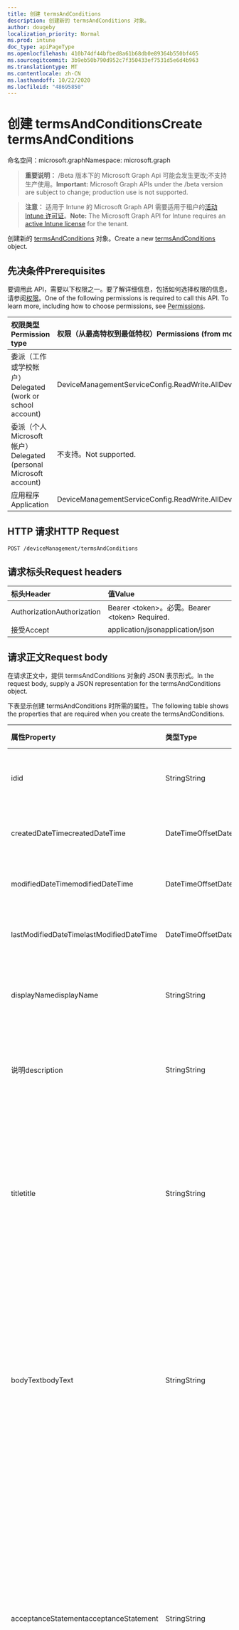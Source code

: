 ```yaml
---
title: 创建 termsAndConditions
description: 创建新的 termsAndConditions 对象。
author: dougeby
localization_priority: Normal
ms.prod: intune
doc_type: apiPageType
ms.openlocfilehash: 410b74df44bfbed8a61b68db0e89364b550bf465
ms.sourcegitcommit: 3b9eb50b790d952c7f350433ef7531d5e6d4b963
ms.translationtype: MT
ms.contentlocale: zh-CN
ms.lasthandoff: 10/22/2020
ms.locfileid: "48695850"
---
```

# <a name="create-termsandconditions"></a><span data-ttu-id="68adb-103">创建 termsAndConditions</span><span class="sxs-lookup"><span data-stu-id="68adb-103">Create termsAndConditions</span></span>

<span data-ttu-id="68adb-104">命名空间：microsoft.graph</span><span class="sxs-lookup"><span data-stu-id="68adb-104">Namespace: microsoft.graph</span></span>

> <span data-ttu-id="68adb-105">**重要说明：** /Beta 版本下的 Microsoft Graph Api 可能会发生更改;不支持生产使用。</span><span class="sxs-lookup"><span data-stu-id="68adb-105">**Important:** Microsoft Graph APIs under the /beta version are subject to change; production use is not supported.</span></span>

> <span data-ttu-id="68adb-106">**注意：** 适用于 Intune 的 Microsoft Graph API 需要适用于租户的[活动 Intune 许可证](https://go.microsoft.com/fwlink/?linkid=839381)。</span><span class="sxs-lookup"><span data-stu-id="68adb-106">**Note:** The Microsoft Graph API for Intune requires an [active Intune license](https://go.microsoft.com/fwlink/?linkid=839381) for the tenant.</span></span>

<span data-ttu-id="68adb-107">创建新的 [termsAndConditions](../resources/intune-companyterms-termsandconditions.md) 对象。</span><span class="sxs-lookup"><span data-stu-id="68adb-107">Create a new [termsAndConditions](../resources/intune-companyterms-termsandconditions.md) object.</span></span>

## <a name="prerequisites"></a><span data-ttu-id="68adb-108">先决条件</span><span class="sxs-lookup"><span data-stu-id="68adb-108">Prerequisites</span></span>
<span data-ttu-id="68adb-p101">要调用此 API，需要以下权限之一。要了解详细信息，包括如何选择权限的信息，请参阅[权限](/graph/permissions-reference)。</span><span class="sxs-lookup"><span data-stu-id="68adb-p101">One of the following permissions is required to call this API. To learn more, including how to choose permissions, see [Permissions](/graph/permissions-reference).</span></span>

|<span data-ttu-id="68adb-111">权限类型</span><span class="sxs-lookup"><span data-stu-id="68adb-111">Permission type</span></span>|<span data-ttu-id="68adb-112">权限（从最高特权到最低特权）</span><span class="sxs-lookup"><span data-stu-id="68adb-112">Permissions (from most to least privileged)</span></span>|
|:---|:---|
|<span data-ttu-id="68adb-113">委派（工作或学校帐户）</span><span class="sxs-lookup"><span data-stu-id="68adb-113">Delegated (work or school account)</span></span>|<span data-ttu-id="68adb-114">DeviceManagementServiceConfig.ReadWrite.All</span><span class="sxs-lookup"><span data-stu-id="68adb-114">DeviceManagementServiceConfig.ReadWrite.All</span></span>|
|<span data-ttu-id="68adb-115">委派（个人 Microsoft 帐户）</span><span class="sxs-lookup"><span data-stu-id="68adb-115">Delegated (personal Microsoft account)</span></span>|<span data-ttu-id="68adb-116">不支持。</span><span class="sxs-lookup"><span data-stu-id="68adb-116">Not supported.</span></span>|
|<span data-ttu-id="68adb-117">应用程序</span><span class="sxs-lookup"><span data-stu-id="68adb-117">Application</span></span>|<span data-ttu-id="68adb-118">DeviceManagementServiceConfig.ReadWrite.All</span><span class="sxs-lookup"><span data-stu-id="68adb-118">DeviceManagementServiceConfig.ReadWrite.All</span></span>|

## <a name="http-request"></a><span data-ttu-id="68adb-119">HTTP 请求</span><span class="sxs-lookup"><span data-stu-id="68adb-119">HTTP Request</span></span>
<!-- {
  "blockType": "ignored"
}
-->
``` http
POST /deviceManagement/termsAndConditions
```

## <a name="request-headers"></a><span data-ttu-id="68adb-120">请求标头</span><span class="sxs-lookup"><span data-stu-id="68adb-120">Request headers</span></span>
|<span data-ttu-id="68adb-121">标头</span><span class="sxs-lookup"><span data-stu-id="68adb-121">Header</span></span>|<span data-ttu-id="68adb-122">值</span><span class="sxs-lookup"><span data-stu-id="68adb-122">Value</span></span>|
|:---|:---|
|<span data-ttu-id="68adb-123">Authorization</span><span class="sxs-lookup"><span data-stu-id="68adb-123">Authorization</span></span>|<span data-ttu-id="68adb-124">Bearer &lt;token&gt;。必需。</span><span class="sxs-lookup"><span data-stu-id="68adb-124">Bearer &lt;token&gt; Required.</span></span>|
|<span data-ttu-id="68adb-125">接受</span><span class="sxs-lookup"><span data-stu-id="68adb-125">Accept</span></span>|<span data-ttu-id="68adb-126">application/json</span><span class="sxs-lookup"><span data-stu-id="68adb-126">application/json</span></span>|

## <a name="request-body"></a><span data-ttu-id="68adb-127">请求正文</span><span class="sxs-lookup"><span data-stu-id="68adb-127">Request body</span></span>
<span data-ttu-id="68adb-128">在请求正文中，提供 termsAndConditions 对象的 JSON 表示形式。</span><span class="sxs-lookup"><span data-stu-id="68adb-128">In the request body, supply a JSON representation for the termsAndConditions object.</span></span>

<span data-ttu-id="68adb-129">下表显示创建 termsAndConditions 时所需的属性。</span><span class="sxs-lookup"><span data-stu-id="68adb-129">The following table shows the properties that are required when you create the termsAndConditions.</span></span>

|<span data-ttu-id="68adb-130">属性</span><span class="sxs-lookup"><span data-stu-id="68adb-130">Property</span></span>|<span data-ttu-id="68adb-131">类型</span><span class="sxs-lookup"><span data-stu-id="68adb-131">Type</span></span>|<span data-ttu-id="68adb-132">说明</span><span class="sxs-lookup"><span data-stu-id="68adb-132">Description</span></span>|
|:---|:---|:---|
|<span data-ttu-id="68adb-133">id</span><span class="sxs-lookup"><span data-stu-id="68adb-133">id</span></span>|<span data-ttu-id="68adb-134">String</span><span class="sxs-lookup"><span data-stu-id="68adb-134">String</span></span>|<span data-ttu-id="68adb-135">T&C 策略的唯一标识符。</span><span class="sxs-lookup"><span data-stu-id="68adb-135">Unique identifier of the T&C policy.</span></span>|
|<span data-ttu-id="68adb-136">createdDateTime</span><span class="sxs-lookup"><span data-stu-id="68adb-136">createdDateTime</span></span>|<span data-ttu-id="68adb-137">DateTimeOffset</span><span class="sxs-lookup"><span data-stu-id="68adb-137">DateTimeOffset</span></span>|<span data-ttu-id="68adb-138">创建对象的日期/时间。</span><span class="sxs-lookup"><span data-stu-id="68adb-138">DateTime the object was created.</span></span>|
|<span data-ttu-id="68adb-139">modifiedDateTime</span><span class="sxs-lookup"><span data-stu-id="68adb-139">modifiedDateTime</span></span>|<span data-ttu-id="68adb-140">DateTimeOffset</span><span class="sxs-lookup"><span data-stu-id="68adb-140">DateTimeOffset</span></span>|<span data-ttu-id="68adb-141">上次修改对象的日期/时间。</span><span class="sxs-lookup"><span data-stu-id="68adb-141">DateTime the object was last modified.</span></span>|
|<span data-ttu-id="68adb-142">lastModifiedDateTime</span><span class="sxs-lookup"><span data-stu-id="68adb-142">lastModifiedDateTime</span></span>|<span data-ttu-id="68adb-143">DateTimeOffset</span><span class="sxs-lookup"><span data-stu-id="68adb-143">DateTimeOffset</span></span>|<span data-ttu-id="68adb-144">上次修改对象的日期/时间。</span><span class="sxs-lookup"><span data-stu-id="68adb-144">DateTime the object was last modified.</span></span>|
|<span data-ttu-id="68adb-145">displayName</span><span class="sxs-lookup"><span data-stu-id="68adb-145">displayName</span></span>|<span data-ttu-id="68adb-146">String</span><span class="sxs-lookup"><span data-stu-id="68adb-146">String</span></span>|<span data-ttu-id="68adb-147">管理员提供的 T&C 策略名称。</span><span class="sxs-lookup"><span data-stu-id="68adb-147">Administrator-supplied name for the T&C policy.</span></span> |
|<span data-ttu-id="68adb-148">说明</span><span class="sxs-lookup"><span data-stu-id="68adb-148">description</span></span>|<span data-ttu-id="68adb-149">String</span><span class="sxs-lookup"><span data-stu-id="68adb-149">String</span></span>|<span data-ttu-id="68adb-150">管理员提供的 T&C 策略描述。</span><span class="sxs-lookup"><span data-stu-id="68adb-150">Administrator-supplied description of the T&C policy.</span></span>|
|<span data-ttu-id="68adb-151">title</span><span class="sxs-lookup"><span data-stu-id="68adb-151">title</span></span>|<span data-ttu-id="68adb-152">String</span><span class="sxs-lookup"><span data-stu-id="68adb-152">String</span></span>|<span data-ttu-id="68adb-153">管理员提供的条款和条件标题。</span><span class="sxs-lookup"><span data-stu-id="68adb-153">Administrator-supplied title of the terms and conditions.</span></span> <span data-ttu-id="68adb-154">这会向用户显示，提示用户接受 T&C 策略。</span><span class="sxs-lookup"><span data-stu-id="68adb-154">This is shown to the user on prompts to accept the T&C policy.</span></span>|
|<span data-ttu-id="68adb-155">bodyText</span><span class="sxs-lookup"><span data-stu-id="68adb-155">bodyText</span></span>|<span data-ttu-id="68adb-156">String</span><span class="sxs-lookup"><span data-stu-id="68adb-156">String</span></span>|<span data-ttu-id="68adb-157">管理员提供的条款和条件正文文本，通常为条款本身。</span><span class="sxs-lookup"><span data-stu-id="68adb-157">Administrator-supplied body text of the terms and conditions, typically the terms themselves.</span></span> <span data-ttu-id="68adb-158">这会向用户显示，提示用户接受 T&C 策略。</span><span class="sxs-lookup"><span data-stu-id="68adb-158">This is shown to the user on prompts to accept the T&C policy.</span></span>|
|<span data-ttu-id="68adb-159">acceptanceStatement</span><span class="sxs-lookup"><span data-stu-id="68adb-159">acceptanceStatement</span></span>|<span data-ttu-id="68adb-160">String</span><span class="sxs-lookup"><span data-stu-id="68adb-160">String</span></span>|<span data-ttu-id="68adb-161">管理员提供的条款和条件说明，通常会说明接受 T&C 策略中陈述的条款和条件意味着什么。</span><span class="sxs-lookup"><span data-stu-id="68adb-161">Administrator-supplied explanation of the terms and conditions, typically describing what it means to accept the terms and conditions set out in the T&C policy.</span></span> <span data-ttu-id="68adb-162">这会向用户显示，提示用户接受 T&C 策略。</span><span class="sxs-lookup"><span data-stu-id="68adb-162">This is shown to the user on prompts to accept the T&C policy.</span></span>|
|<span data-ttu-id="68adb-163">version</span><span class="sxs-lookup"><span data-stu-id="68adb-163">version</span></span>|<span data-ttu-id="68adb-164">Int32</span><span class="sxs-lookup"><span data-stu-id="68adb-164">Int32</span></span>|<span data-ttu-id="68adb-165">指示当前条款版本的整数。</span><span class="sxs-lookup"><span data-stu-id="68adb-165">Integer indicating the current version of the terms.</span></span> <span data-ttu-id="68adb-166">当管理员对条款进行更改，并希望要求用户重新接受修改的 T&C 策略时会递增。</span><span class="sxs-lookup"><span data-stu-id="68adb-166">Incremented when an administrator makes a change to the terms and wishes to require users to re-accept the modified T&C policy.</span></span>|
|<span data-ttu-id="68adb-167">roleScopeTagIds</span><span class="sxs-lookup"><span data-stu-id="68adb-167">roleScopeTagIds</span></span>|<span data-ttu-id="68adb-168">String collection</span><span class="sxs-lookup"><span data-stu-id="68adb-168">String collection</span></span>|<span data-ttu-id="68adb-169">此实体实例的范围标记列表。</span><span class="sxs-lookup"><span data-stu-id="68adb-169">List of Scope Tags for this Entity instance.</span></span>|



## <a name="response"></a><span data-ttu-id="68adb-170">响应</span><span class="sxs-lookup"><span data-stu-id="68adb-170">Response</span></span>
<span data-ttu-id="68adb-171">如果成功，此方法在响应正文中返回 `201 Created` 响应代码和 [termsAndConditions](../resources/intune-companyterms-termsandconditions.md) 对象。</span><span class="sxs-lookup"><span data-stu-id="68adb-171">If successful, this method returns a `201 Created` response code and a [termsAndConditions](../resources/intune-companyterms-termsandconditions.md) object in the response body.</span></span>

## <a name="example"></a><span data-ttu-id="68adb-172">示例</span><span class="sxs-lookup"><span data-stu-id="68adb-172">Example</span></span>

### <a name="request"></a><span data-ttu-id="68adb-173">请求</span><span class="sxs-lookup"><span data-stu-id="68adb-173">Request</span></span>
<span data-ttu-id="68adb-174">下面是一个请求示例。</span><span class="sxs-lookup"><span data-stu-id="68adb-174">Here is an example of the request.</span></span>
``` http
POST https://graph.microsoft.com/beta/deviceManagement/termsAndConditions
Content-type: application/json
Content-length: 335

{
  "@odata.type": "#microsoft.graph.termsAndConditions",
  "displayName": "Display Name value",
  "description": "Description value",
  "title": "Title value",
  "bodyText": "Body Text value",
  "acceptanceStatement": "Acceptance Statement value",
  "version": 7,
  "roleScopeTagIds": [
    "Role Scope Tag Ids value"
  ]
}
```

### <a name="response"></a><span data-ttu-id="68adb-175">响应</span><span class="sxs-lookup"><span data-stu-id="68adb-175">Response</span></span>
<span data-ttu-id="68adb-p106">下面是一个响应示例。注意：为了简单起见，可能会将此处所示的响应对象截断。将从实际调用中返回所有属性。</span><span class="sxs-lookup"><span data-stu-id="68adb-p106">Here is an example of the response. Note: The response object shown here may be truncated for brevity. All of the properties will be returned from an actual call.</span></span>
``` http
HTTP/1.1 201 Created
Content-Type: application/json
Content-Length: 567

{
  "@odata.type": "#microsoft.graph.termsAndConditions",
  "id": "eefc80cf-80cf-eefc-cf80-fceecf80fcee",
  "createdDateTime": "2017-01-01T00:02:43.5775965-08:00",
  "modifiedDateTime": "2017-01-01T00:00:22.8983556-08:00",
  "lastModifiedDateTime": "2017-01-01T00:00:35.1329464-08:00",
  "displayName": "Display Name value",
  "description": "Description value",
  "title": "Title value",
  "bodyText": "Body Text value",
  "acceptanceStatement": "Acceptance Statement value",
  "version": 7,
  "roleScopeTagIds": [
    "Role Scope Tag Ids value"
  ]
}
```





